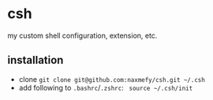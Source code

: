 # csh

my custom shell configuration, extension, etc.

## installation

- clone `git clone git@github.com:naxmefy/csh.git ~/.csh`
- add following to `.bashrc`/`.zshrc`: ``` source ~/.csh/init```

